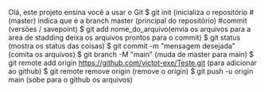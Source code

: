 Olá, este projeto ensina você a usar o Git
	$ git init (inicializa o repositório
	#(master) indica que é a branch master (principal do repositório)
	#commit (versões / savepoint)
	$ git add nome_do_arquivo(envia os arquivos para a area de stadding deixa os arquivos prontos para o commit)
	$ git status (mostra os status das coisas)
	$ git commit -m "mensagem desejada" (comita os arquivos)
	$ git branch -M "main" (muda de master para main)
	$ git remote add origin https://github.com/victot-exe/Teste.git (para adicionar ao github)
	$ git remote remove origin (remove o origin)
	$ git push -u origin main (sobe para o github os arquivos)
	